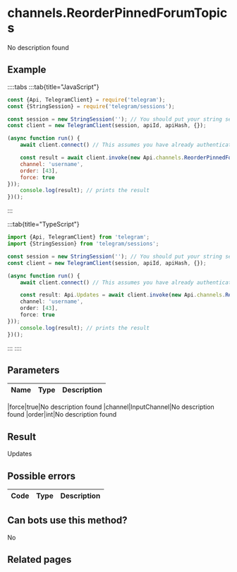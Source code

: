 # channels.ReorderPinnedForumTopics

No description found

## Example

::::tabs
:::tab{title="JavaScript"}
```js
const {Api, TelegramClient} = require('telegram');
const {StringSession} = require('telegram/sessions');

const session = new StringSession(''); // You should put your string session here
const client = new TelegramClient(session, apiId, apiHash, {});

(async function run() {
    await client.connect() // This assumes you have already authenticated with .start()

    const result = await client.invoke(new Api.channels.ReorderPinnedForumTopics({
    channel: 'username',
    order: [43],
    force: true
}));
    console.log(result); // prints the result
})();
```
:::

:::tab{title="TypeScript"}
```ts
import {Api, TelegramClient} from 'telegram';
import {StringSession} from 'telegram/sessions';

const session = new StringSession(''); // You should put your string session here
const client = new TelegramClient(session, apiId, apiHash, {});

(async function run() {
    await client.connect() // This assumes you have already authenticated with .start()

    const result: Api.Updates = await client.invoke(new Api.channels.ReorderPinnedForumTopics({
    channel: 'username',
    order: [43],
    force: true
}));
    console.log(result); // prints the result
})();
```
:::
::::



## Parameters

| Name | Type | Description |
| :--: | ---- | ----------- |

|force|true|No description found
|channel|InputChannel|No description found
|order|int|No description found


## Result

Updates

## Possible errors

| Code | Type | Description |
| :--: | ---- | ----------- |



## Can bots use this method?

No

## Related pages


